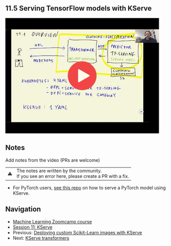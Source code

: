 
## 11.5 Serving TensorFlow models with KServe

<a href="https://www.youtube.com/watch?v=iXwQb2LRKGI&list=PL3MmuxUbc_hIhxl5Ji8t4O6lPAOpHaCLR"><img src="images/thumbnail-11-05.jpg"></a>
 




## Notes

Add notes from the video (PRs are welcome)


<table>
   <tr>
      <td>⚠️</td>
      <td>
         The notes are written by the community. <br>
         If you see an error here, please create a PR with a fix.
      </td>
   </tr>
</table>

* For PyTorch users, [see this repo](https://github.com/mmg10/torchserve_kserve) on how to serve a PyTorch model using KServe.

## Navigation

* [Machine Learning Zoomcamp course](../)
* [Session 11: KServe](./)
* Previous: [Deploying custom Scikit-Learn images with KServe](04-kserve-custom-image.md)
* Next: [KServe transformers](06-kserve-transformers.md)
